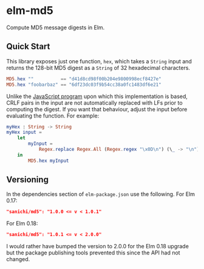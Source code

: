 # elm-md5

Compute MD5 message digests in Elm.

## Quick Start

This library exposes just one function, `hex`, which takes a `String` input and returns the 128-bit MD5
digest as a `String` of 32 hexadecimal characters.

```elm
MD5.hex ""          == "d41d8cd98f00b204e9800998ecf8427e"
MD5.hex "foobarbaz" == "6df23dc03f9b54cc38a0fc1483df6e21"
```

Unlike the [JavaScript program](https://css-tricks.com/snippets/javascript/javascript-md5/) upon which this
implementation is based, CRLF pairs in the input are not automatically replaced with LFs prior to computing
the digest. If you want that behaviour, adjust the input before evaluating the function. For example:

```elm
myHex : String -> String
myHex input =
    let
        myInput =
            Regex.replace Regex.All (Regex.regex "\x0D\n") (\_ -> "\n") input
    in
        MD5.hex myInput
```

## Versioning

In the dependencies section of `elm-package.json` use the following. For Elm 0.17:

```json
"sanichi/md5": "1.0.0 <= v < 1.0.1"
```

For Elm 0.18:

```json
"sanichi/md5": "1.0.1 <= v < 2.0.0"
```

I would rather have bumped the version to 2.0.0 for the Elm 0.18 upgrade but the package publishing tools
prevented this since the API had not changed.
